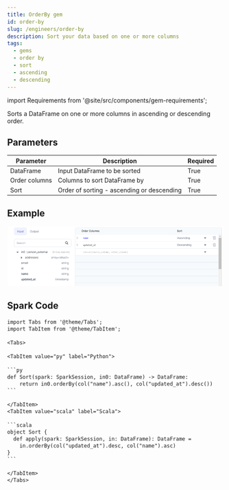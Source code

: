 ```yaml
---
title: OrderBy gem
id: order-by
slug: /engineers/order-by
description: Sort your data based on one or more columns
tags:
  - gems
  - order by
  - sort
  - ascending
  - descending
---
```


import Requirements from '@site/src/components/gem-requirements';

<Requirements
  python_package_name="ProphecySparkBasicsPython"
  python_package_version="0.0.1+"
  scala_package_name="ProphecySparkBasicsScala"
  scala_package_version="0.0.1+"
  scala_lib=""
  python_lib=""
  uc_single="14.3+"
  uc_shared="14.3+"
  livy="3.0.1+"
/>

Sorts a DataFrame on one or more columns in ascending or descending order.

## Parameters

| Parameter     | Description                                | Required |
| ------------- | ------------------------------------------ | -------- |
| DataFrame     | Input DataFrame to be sorted               | True     |
| Order columns | Columns to sort DataFrame by               | True     |
| Sort          | Order of sorting - ascending or descending | True     |

## Example

![Example usage of OrderBy](./img/orderby_eg_0.png)

## Spark Code

````mdx-code-block
import Tabs from '@theme/Tabs';
import TabItem from '@theme/TabItem';

<Tabs>

<TabItem value="py" label="Python">

```py
def Sort(spark: SparkSession, in0: DataFrame) -> DataFrame:
    return in0.orderBy(col("name").asc(), col("updated_at").desc())
```

</TabItem>
<TabItem value="scala" label="Scala">

```scala
object Sort {
  def apply(spark: SparkSession, in: DataFrame): DataFrame =
    in.orderBy(col("updated_at").desc, col("name").asc)
}
```

</TabItem>
</Tabs>


````
